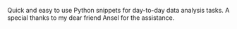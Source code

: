Quick and easy to use Python snippets for day-to-day data analysis tasks. A special thanks to my dear friend Ansel for the assistance. 
